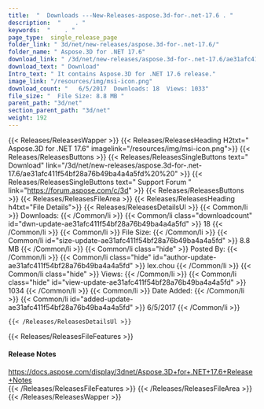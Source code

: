 ```yaml
---
title:  "  Downloads ---New-Releases-aspose.3d-for-.net-17.6 . " 
description:  "    . " 
keywords:  "    . " 
page_type:  single_release_page
folder_link: " 3d/net/new-releases/aspose.3d-for-.net-17.6/"
folder_name: " Aspose.3D for .NET 17.6"
download_link: " /3d/net/new-releases/aspose.3d-for-.net-17.6/ae31afc411f54bf28a76b49ba4a4a5fd"
download_text: " Download"
Intro_text: " It contains Aspose.3D for .NET 17.6 release."
image_link: "/resources/img/msi-icon.png"
download_count: "   6/5/2017  Downloads: 18  Views: 1033"
file_size: "  File Size: 8.8 MB "
parent_path: "3d/net"
section_parent_path: "3d/net"
weight: 192
---
```


{{< Releases/ReleasesWapper >}}
  {{< Releases/ReleasesHeading H2txt=" Aspose.3D for .NET 17.6" imagelink="/resources/img/msi-icon.png">}}
  {{< Releases/ReleasesButtons >}}
    {{< Releases/ReleasesSingleButtons text=" Download" link="/3d/net/new-releases/aspose.3d-for-.net-17.6/ae31afc411f54bf28a76b49ba4a4a5fd%20%20" >}}
    {{< Releases/ReleasesSingleButtons text=" Support Forum " link="https://forum.aspose.com/c/3d" >}}
  {{< Releases/ReleasesButtons >}}
  {{< Releases/ReleasesFileArea >}}
    {{< Releases/ReleasesHeading h4txt="File Details">}}
    {{< Releases/ReleasesDetailsUl >}}
            {{< Common/li  >}} Downloads: {{< /Common/li >}} 
      {{< Common/li class="downloadcount" id="dwn-update-ae31afc411f54bf28a76b49ba4a4a5fd" >}} 18 {{< /Common/li >}} 
      {{< Common/li  >}} File Size: {{< /Common/li >}} 
      {{< Common/li id="size-update-ae31afc411f54bf28a76b49ba4a4a5fd" >}} 8.8 MB {{< /Common/li >}} 
      {{< Common/li  class="hide" >}} Posted By: {{< /Common/li >}} 
      {{< Common/li class="hide" id="author-update-ae31afc411f54bf28a76b49ba4a4a5fd" >}} lex.chou {{< /Common/li >}} 
      {{< Common/li class="hide"  >}} Views: {{< /Common/li >}} 
      {{< Common/li class="hide" id="view-update-ae31afc411f54bf28a76b49ba4a4a5fd" >}} 1034 {{< /Common/li >}} 
      {{< Common/li  >}} Date Added: {{< /Common/li >}} 
      {{< Common/li id="added-update-ae31afc411f54bf28a76b49ba4a4a5fd" >}} 6/5/2017 {{< /Common/li >}} 

    {{< /Releases/ReleasesDetailsUl >}}

  {{< Releases/ReleasesFileFeatures >}}
      <h4>Release Notes</h4><div><a href="https://docs.aspose.com/display/3dnet/Aspose.3D+for+.NET+17.6+Release+Notes">https://docs.aspose.com/display/3dnet/Aspose.3D+for+.NET+17.6+Release+Notes</a></div>
  {{< /Releases/ReleasesFileFeatures >}}
 {{< /Releases/ReleasesFileArea >}}
{{< /Releases/ReleasesWapper >}}


